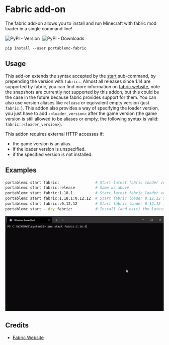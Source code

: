 # Fabric add-on
The fabric add-on allows you to install and run Minecraft with fabric mod loader in a single command 
line!

![PyPI - Version](https://img.shields.io/pypi/v/portablemc-fabric?label=PyPI%20version&style=flat-square) &nbsp;![PyPI - Downloads](https://img.shields.io/pypi/dm/portablemc-fabric?label=PyPI%20downloads&style=flat-square)

```console
pip install --user portablemc-fabric
```

## Usage
This add-on extends the syntax accepted by the [start](/README.md#start-the-game) sub-command, by 
prepending the version with `fabric:`. Almost all releases since 1.14 are supported by fabric,
you can find more information on [fabric website](https://fabricmc.net/develop/), note the snapshots
are currently not supported by this addon, but this could be the case in the future because fabric
provides support for them. You can also use version aliases like `release` or equivalent empty version 
(just `fabric:`). This addon also provides a way of specifying the loader version, you just have to 
add `:<loader_version>` after the game version (the game version is still allowed to be aliases 
or empty, the following syntax is valid: `fabric::<loader_version>`).

This addon requires external HTTP accesses if:
- the game version is an alias.
- if the loader version is unspecified.
- if the specified version is not installed.

## Examples
```sh
portablemc start fabric:                # Start latest fabric loader version for latest release
portablemc start fabric:release         # Same as above
portablemc start fabric:1.18.1          # Start latest fabric loader version for 1.18.1
portablemc start fabric:1.18.1:0.12.12  # Start fabric loader 0.12.12 for game version 1.18.1
portablemc start fabric::0.12.12        # Start fabric loader 0.12.12 for the latest release
portablemc start --dry fabric:          # Install (and exit) the latest fabric loader version for latest release
```

![fabric animation](/doc/assets/fabricmc.gif)

## Credits
- [Fabric Website](https://fabricmc.net/)
